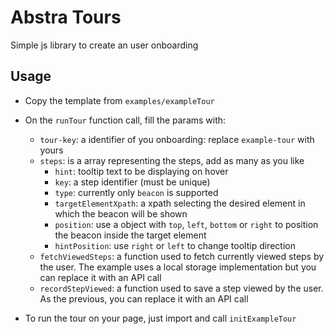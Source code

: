# Abstra Tours

Simple js library to create an user onboarding 

## Usage

- Copy the template from `examples/exampleTour` 

- On the `runTour` function call, fill the params with:
  - `tour-key`: a identifier of you onboarding: replace `example-tour` with yours
  - `steps`: is a array representing the steps, add as many as you like
    - `hint`: tooltip text to be displaying on hover
    - `key`: a step identifier (must be unique)
    - `type`: currently only `beacon` is supported
    - `targetElementXpath`: a xpath selecting the desired element in which the beacon will be shown
    - `position`: use a object with `top`, `left`, `bottom` or `right` to position the beacon inside the target element
    - `hintPosition`: use `right` or `left` to change tooltip direction
  - `fetchViewedSteps`: a function used to fetch currently viewed steps by the user. The example uses a local storage implementation but you can replace it with an API call
  - `recordStepViewed`: a function used to save a step viewed by the user. As the previous, you can replace it with an API call

- To run the tour on your page, just import and call `initExampleTour`

